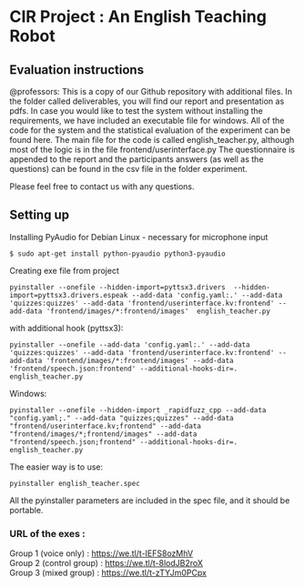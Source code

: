 # CIR Project : An English Teaching Robot

## Evaluation instructions
@professors: This is a copy of our Github repository with additional files. In the folder called deliverables, you will find our report and presentation as pdfs. 
In case you would like to test the system without installing the requirements, we have included an executable file for windows. All of the code for the system and the statistical evaluation of the experiment can be found here. The main file for the code is called english_teacher.py, although most of the logic is in the file frontend/userinterface.py
The questionnaire is appended to the report and the participants answers (as well as the questions) can be found in the csv file in the folder experiment. 

Please feel free to contact us with any questions.

## Setting up  
Installing PyAudio for Debian Linux - necessary for microphone input
```shell
$ sudo apt-get install python-pyaudio python3-pyaudio
```

Creating exe file from project
```shell
pyinstaller --onefile --hidden-import=pyttsx3.drivers  --hidden-import=pyttsx3.drivers.espeak --add-data 'config.yaml:.' --add-data 'quizzes:quizzes' --add-data 'frontend/userinterface.kv:frontend' --add-data 'frontend/images/*:frontend/images'  english_teacher.py
```

with additional hook (pyttsx3):
```shell
pyinstaller --onefile --add-data 'config.yaml:.' --add-data 'quizzes:quizzes' --add-data 'frontend/userinterface.kv:frontend' --add-data 'frontend/images/*:frontend/images' --add-data 'frontend/speech.json:frontend' --additional-hooks-dir=.  english_teacher.py 
```

Windows:
```shell
pyinstaller --onefile --hidden-import _rapidfuzz_cpp --add-data "config.yaml;." --add-data "quizzes;quizzes" --add-data "frontend/userinterface.kv;frontend" --add-data "frontend/images/*;frontend/images" --add-data "frontend/speech.json;frontend" --additional-hooks-dir=.  english_teacher.py 
```
The easier way is to use:
```shell
pyinstaller english_teacher.spec
```
All the pyinstaller parameters are included in the spec file, and it should be portable.

### URL of the exes :  
Group 1 (voice only) : <https://we.tl/t-IEFS8ozMhV>  
Group 2 (control group) : <https://we.tl/t-8lodJB2roX>  
Group 3 (mixed group) : <https://we.tl/t-zTYJm0PCpx>
